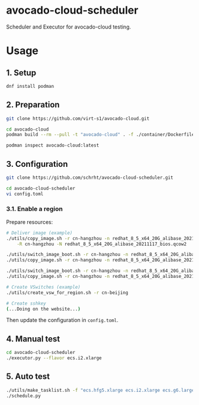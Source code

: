 # avocado-cloud-scheduler

Scheduler and Executor for avocado-cloud testing.

# Usage

## 1. Setup

```bash
dnf install podman
```

## 2. Preparation

```bash
git clone https://github.com/virt-s1/avocado-cloud.git

cd avocado-cloud
podman build --rm --pull -t "avocado-cloud" . -f ./container/Dockerfile

podman inspect avocado-cloud:latest
```

## 3. Configuration

```bash
git clone https://github.com/schrht/avocado-cloud-scheduler.git

cd avocado-cloud-scheduler
vi config.toml
```

### 3.1. Enable a region

Prepare resources:

```bash
# Deliver image (example)
./utils/copy_image.sh -r cn-hangzhou -n redhat_8_5_x64_20G_alibase_20211117.qcow2 \
    -R cn-hangzhou -N redhat_8_5_x64_20G_alibase_20211117_bios.qcow2

./utils/switch_image_boot.sh -r cn-hangzhou -n redhat_8_5_x64_20G_alibase_20211117_bios.qcow2 -m BIOS
./utils/copy_image.sh -r cn-hangzhou -n redhat_8_5_x64_20G_alibase_20211117_bios.qcow2 -R cn-beijing

./utils/switch_image_boot.sh -r cn-hangzhou -n redhat_8_5_x64_20G_alibase_20211117_uefi.qcow2 -m UEFI
./utils/copy_image.sh -r cn-hangzhou -n redhat_8_5_x64_20G_alibase_20211117_uefi.qcow2 -R cn-beijing

# Create VSwitches (example)
./utils/create_vsw_for_region.sh -r cn-beijing

# Create sshkey
(...Doing on the website...)
```

Then update the configuration in `config.toml`.


## 4. Manual test
```bash
cd avocado-cloud-scheduler
./executor.py --flavor ecs.i2.xlarge
```

## 5. Auto test

```bash
./utils/make_tasklist.sh -f "ecs.hfg5.xlarge ecs.i2.xlarge ecs.g6.large"
./schedule.py
```
